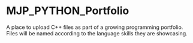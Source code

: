 # MJP_PYTHON_Portfolio
A place to upload C++ files as part of a growing programming portfolio.  Files will be named according to the language skills they are showcasing.

